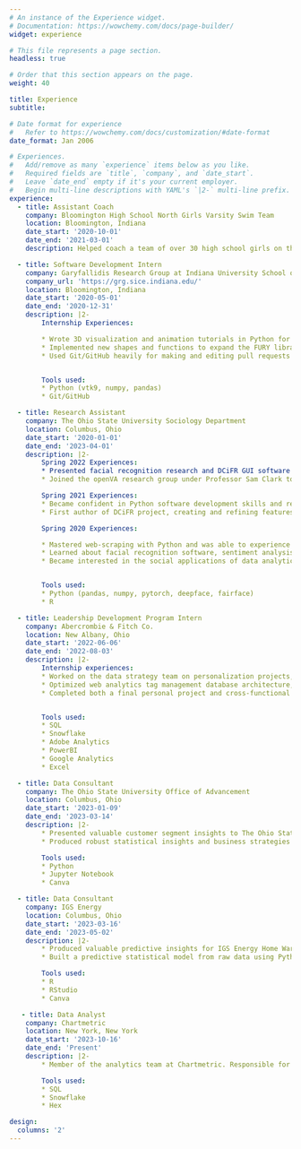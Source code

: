 ```yaml
---
# An instance of the Experience widget.
# Documentation: https://wowchemy.com/docs/page-builder/
widget: experience

# This file represents a page section.
headless: true

# Order that this section appears on the page.
weight: 40

title: Experience
subtitle:

# Date format for experience
#   Refer to https://wowchemy.com/docs/customization/#date-format
date_format: Jan 2006

# Experiences.
#   Add/remove as many `experience` items below as you like.
#   Required fields are `title`, `company`, and `date_start`.
#   Leave `date_end` empty if it's your current employer.
#   Begin multi-line descriptions with YAML's `|2-` multi-line prefix.
experience:
  - title: Assistant Coach
    company: Bloomington High School North Girls Varsity Swim Team
    location: Bloomington, Indiana
    date_start: '2020-10-01'
    date_end: '2021-03-01'
    description: Helped coach a team of over 30 high school girls on the varsity swim team at 4-8 practices a week. Led swimmers through various types of 2+ hour workout sets and attended swim meets, providing mental and emotional support to female athletes throughout their swimming and high school careers.

  - title: Software Development Intern
    company: Garyfallidis Research Group at Indiana University School of Informatics, Computing, and Engineering
    company_url: 'https://grg.sice.indiana.edu/'
    location: Bloomington, Indiana
    date_start: '2020-05-01'
    date_end: '2020-12-31'
    description: |2-
        Internship Experiences:

        * Wrote 3D visualization and animation tutorials in Python for new users of FURY, an international open-source scientific visualization project
        * Implemented new shapes and functions to expand the FURY library using 3-dimensional calculus and linear algebra concepts with the help of Python packages such as NumPy and VTK9
        * Used Git/GitHub heavily for making and editing pull requests


        Tools used:
        * Python (vtk9, numpy, pandas)
        * Git/GitHub

  - title: Research Assistant
    company: The Ohio State University Sociology Department
    location: Columbus, Ohio
    date_start: '2020-01-01'
    date_end: '2023-04-01'
    description: |2-
        Spring 2022 Experiences:
        * Presented facial recognition research and DCiFR GUI software at the Population Association of America 2022 conference in Atlanta, Georgia. The presentation was entitled "Computer Vision and Applications in Social Science: Deriving Race and Gender From Photos" in the "Machine Learning Applications to Population Processes" session.
        * Joined the openVA research group under Professor Sam Clark to begin working on projects related to demographic data, including building a relational database management system in SQLite for population data

        Spring 2021 Experiences:
        * Became confident in Python software development skills and researched PyQt packages to build a GUI connected to deep-learning facial analysis models
        * First author of DCiFR project, creating and refining features including single image mode and batch mode, check box selection of multiple attributes, output and error messages for the deep learning model analysis, and formatted CSV results.

        Spring 2020 Experiences:

        * Mastered web-scraping with Python and was able to experience the full process of data analysis, from collection and organization to statistical regression analysis
        * Learned about facial recognition software, sentiment analysis, and natural language processing
        * Became interested in the social applications of data analytics practices, influencing me to pick up a minor in sociology


        Tools used:
        * Python (pandas, numpy, pytorch, deepface, fairface)
        * R

  - title: Leadership Development Program Intern
    company: Abercrombie & Fitch Co.
    location: New Albany, Ohio
    date_start: '2022-06-06'
    date_end: '2022-08-03'
    description: |2-
        Internship experiences:
        * Worked on the data strategy team on personalization projects, using insights collection on customer data with Snowflake to develop strategies and hypotheses for A/B testing to implement new features and experiences for users across all channels (email, app, push, browser).
        * Optimized web analytics tag management database architecture, improving the method of storing neccessary metadata on tag data from hundreds of sources, including Google Analytics.
        * Completed both a final personal project and cross-functional case competition, presenting to a panel of judges of various levels across the company, utilizing both techincal and personal presentation skills.


        Tools used:
        * SQL
        * Snowflake
        * Adobe Analytics
        * PowerBI
        * Google Analytics
        * Excel

  - title: Data Consultant
    company: The Ohio State University Office of Advancement
    location: Columbus, Ohio
    date_start: '2023-01-09'
    date_end: '2023-03-14'
    description: |2-
        * Presented valuable customer segment insights to The Ohio State University's Office of Advancement.
        * Produced robust statistical insights and business strategies from raw data in R.

        Tools used:
        * Python
        * Jupyter Notebook
        * Canva

  - title: Data Consultant
    company: IGS Energy
    location: Columbus, Ohio
    date_start: '2023-03-16'
    date_end: '2023-05-02'
    description: |2-
        * Produced valuable predictive insights for IGS Energy Home Warranty Claims.
        * Built a predictive statistical model from raw data using Python, and presented relevant findings and suggestions to business stakeholders.

        Tools used:
        * R
        * RStudio
        * Canva

   - title: Data Analyst
    company: Chartmetric
    location: New York, New York
    date_start: '2023-10-16'
    date_end: 'Present'
    description: |2-
        * Member of the analytics team at Chartmetric. Responsible for pulling high-impact queries on a daily basis for external business clients and internal teams including marketing, product, and more.

        Tools used:
        * SQL
        * Snowflake
        * Hex

design:
  columns: '2'
---
```

